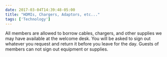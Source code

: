 ```yaml
---
date: 2017-03-04T14:39:48-05:00
title: "HDMIs, Chargers, Adaptors, etc..."
tags: ['Technology']
---
```

All members are allowed to borrow cables, chargers, and other supplies we may have available at the welcome desk. You will be asked to sign out whatever you request and return it before you leave for the day. Guests of members can not sign out equipment or supplies.
